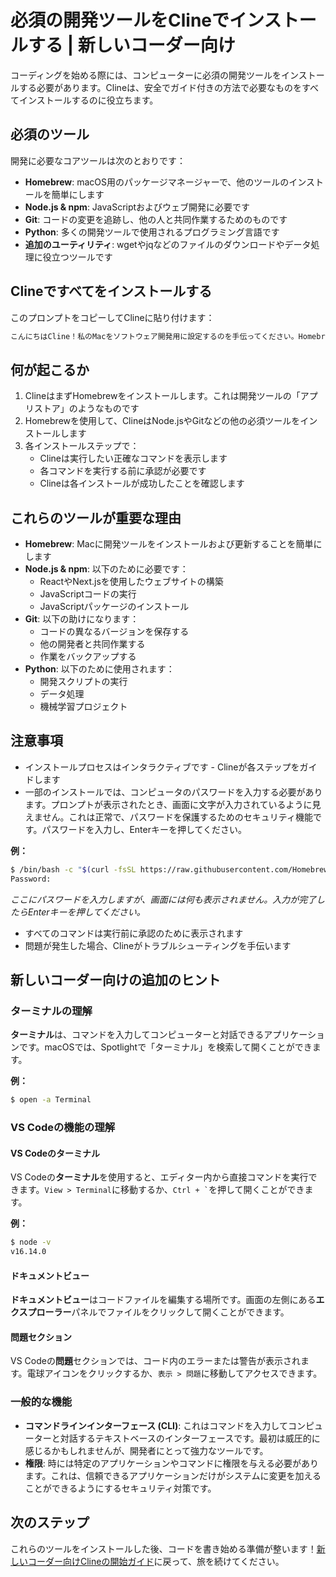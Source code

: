 # 必須の開発ツールをClineでインストールする | 新しいコーダー向け

コーディングを始める際には、コンピューターに必須の開発ツールをインストールする必要があります。Clineは、安全でガイド付きの方法で必要なものをすべてインストールするのに役立ちます。

## 必須のツール

開発に必要なコアツールは次のとおりです：

-   **Homebrew**: macOS用のパッケージマネージャーで、他のツールのインストールを簡単にします
-   **Node.js & npm**: JavaScriptおよびウェブ開発に必要です
-   **Git**: コードの変更を追跡し、他の人と共同作業するためのものです
-   **Python**: 多くの開発ツールで使用されるプログラミング言語です
-   **追加のユーティリティ**: wgetやjqなどのファイルのダウンロードやデータ処理に役立つツールです

## Clineですべてをインストールする

このプロンプトをコピーしてClineに貼り付けます：

```bash
こんにちはCline！私のMacをソフトウェア開発用に設定するのを手伝ってください。Homebrew、Node.js、Git、Python、その他コーディングに一般的に必要なユーティリティをインストールするのを助けてください。各ツールが何をするのかを説明し、すべてが正しくインストールされていることを確認しながら、ステップバイステップでガイドしてほしいです。
```

## 何が起こるか

1. ClineはまずHomebrewをインストールします。これは開発ツールの「アプリストア」のようなものです
2. Homebrewを使用して、ClineはNode.jsやGitなどの他の必須ツールをインストールします
3. 各インストールステップで：
    - Clineは実行したい正確なコマンドを表示します
    - 各コマンドを実行する前に承認が必要です
    - Clineは各インストールが成功したことを確認します

## これらのツールが重要な理由

-   **Homebrew**: Macに開発ツールをインストールおよび更新することを簡単にします
-   **Node.js & npm**: 以下のために必要です：
    -   ReactやNext.jsを使用したウェブサイトの構築
    -   JavaScriptコードの実行
    -   JavaScriptパッケージのインストール
-   **Git**: 以下の助けになります：
    -   コードの異なるバージョンを保存する
    -   他の開発者と共同作業する
    -   作業をバックアップする
-   **Python**: 以下のために使用されます：
    -   開発スクリプトの実行
    -   データ処理
    -   機械学習プロジェクト

## 注意事項

-   インストールプロセスはインタラクティブです - Clineが各ステップをガイドします
-   一部のインストールでは、コンピュータのパスワードを入力する必要があります。プロンプトが表示されたとき、画面に文字が入力されているように見えません。これは正常で、パスワードを保護するためのセキュリティ機能です。パスワードを入力し、Enterキーを押してください。

**例：**

```bash
$ /bin/bash -c "$(curl -fsSL https://raw.githubusercontent.com/Homebrew/install/HEAD/install.sh)"
Password:
```

_ここにパスワードを入力しますが、画面には何も表示されません。入力が完了したらEnterキーを押してください。_

-   すべてのコマンドは実行前に承認のために表示されます
-   問題が発生した場合、Clineがトラブルシューティングを手伝います

## 新しいコーダー向けの追加のヒント

### ターミナルの理解

**ターミナル**は、コマンドを入力してコンピューターと対話できるアプリケーションです。macOSでは、Spotlightで「ターミナル」を検索して開くことができます。

**例：**

```bash
$ open -a Terminal
```

### VS Codeの機能の理解

#### VS Codeのターミナル

VS Codeの**ターミナル**を使用すると、エディター内から直接コマンドを実行できます。`View > Terminal`に移動するか、`` Ctrl + ` ``を押して開くことができます。

**例：**

```bash
$ node -v
v16.14.0
```

#### ドキュメントビュー
**ドキュメントビュー**はコードファイルを編集する場所です。画面の左側にある**エクスプローラー**パネルでファイルをクリックして開くことができます。

#### 問題セクション

VS Codeの**問題**セクションでは、コード内のエラーまたは警告が表示されます。電球アイコンをクリックするか、`表示 > 問題`に移動してアクセスできます。

### 一般的な機能

-   **コマンドラインインターフェース (CLI)**: これはコマンドを入力してコンピューターと対話するテキストベースのインターフェースです。最初は威圧的に感じるかもしれませんが、開発者にとって強力なツールです。
-   **権限**: 時には特定のアプリケーションやコマンドに権限を与える必要があります。これは、信頼できるアプリケーションだけがシステムに変更を加えることができるようにするセキュリティ対策です。

## 次のステップ

これらのツールをインストールした後、コードを書き始める準備が整います！[新しいコーダー向けClineの開始ガイド](../getting-started-new-coders/README.md)に戻って、旅を続けてください。